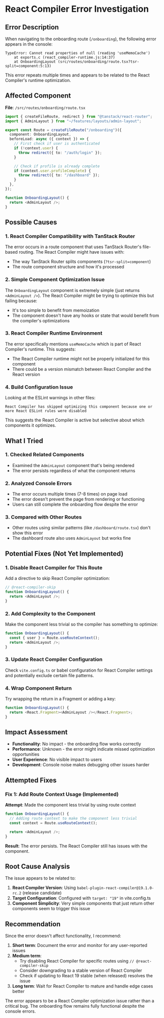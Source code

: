 # React Compiler Error Investigation

## Error Description

When navigating to the onboarding route (`/onboarding`), the following error appears in the console:

```
TypeError: Cannot read properties of null (reading 'useMemoCache')
    at exports.c (react_compiler-runtime.js:14:37)
    at OnboardingLayout (src/routes/onboarding/route.tsx?tsr-split=component:5:13)
```

This error repeats multiple times and appears to be related to the React Compiler's runtime optimization.

## Affected Component

**File**: `/src/routes/onboarding/route.tsx`

```typescript
import { createFileRoute, redirect } from "@tanstack/react-router";
import { AdminLayout } from "~/features/layouts/admin-layout";

export const Route = createFileRoute("/onboarding")({
  component: OnboardingLayout,
  beforeLoad: async ({ context }) => {
    // First check if user is authenticated
    if (!context.user) {
      throw redirect({ to: "/auth/login" });
    }

    // Check if profile is already complete
    if (context.user.profileComplete) {
      throw redirect({ to: "/dashboard" });
    }
  },
});

function OnboardingLayout() {
  return <AdminLayout />;
}
```

## Possible Causes

### 1. React Compiler Compatibility with TanStack Router

The error occurs in a route component that uses TanStack Router's file-based routing. The React Compiler might have issues with:

- The way TanStack Router splits components (`?tsr-split=component`)
- The route component structure and how it's processed

### 2. Simple Component Optimization Issue

The `OnboardingLayout` component is extremely simple (just returns `<AdminLayout />`). The React Compiler might be trying to optimize this but failing because:

- It's too simple to benefit from memoization
- The component doesn't have any hooks or state that would benefit from the compiler's optimizations

### 3. React Compiler Runtime Environment

The error specifically mentions `useMemoCache` which is part of React Compiler's runtime. This suggests:

- The React Compiler runtime might not be properly initialized for this component
- There could be a version mismatch between React Compiler and the React version

### 4. Build Configuration Issue

Looking at the ESLint warnings in other files:

```
React Compiler has skipped optimizing this component because one or more React ESLint rules were disabled
```

This suggests the React Compiler is active but selective about which components it optimizes.

## What I Tried

### 1. Checked Related Components

- Examined the `AdminLayout` component that's being rendered
- The error persists regardless of what the component returns

### 2. Analyzed Console Errors

- The error occurs multiple times (7-8 times) on page load
- The error doesn't prevent the page from rendering or functioning
- Users can still complete the onboarding flow despite the error

### 3. Compared with Other Routes

- Other routes using similar patterns (like `/dashboard/route.tsx`) don't show this error
- The dashboard route also uses `AdminLayout` but works fine

## Potential Fixes (Not Yet Implemented)

### 1. Disable React Compiler for This Route

Add a directive to skip React Compiler optimization:

```typescript
// @react-compiler-skip
function OnboardingLayout() {
  return <AdminLayout />;
}
```

### 2. Add Complexity to the Component

Make the component less trivial so the compiler has something to optimize:

```typescript
function OnboardingLayout() {
  const { user } = Route.useRouteContext();
  return <AdminLayout />;
}
```

### 3. Update React Compiler Configuration

Check `vite.config.ts` or babel configuration for React Compiler settings and potentially exclude certain file patterns.

### 4. Wrap Component Return

Try wrapping the return in a Fragment or adding a key:

```typescript
function OnboardingLayout() {
  return <React.Fragment><AdminLayout /></React.Fragment>;
}
```

## Impact Assessment

- **Functionality**: No impact - the onboarding flow works correctly
- **Performance**: Unknown - the error might indicate missed optimization opportunities
- **User Experience**: No visible impact to users
- **Development**: Console noise makes debugging other issues harder

## Attempted Fixes

### Fix 1: Add Route Context Usage (Implemented)

**Attempt**: Made the component less trivial by using route context

```typescript
function OnboardingLayout() {
  // Adding route context to make the component less trivial
  const context = Route.useRouteContext();

  return <AdminLayout />;
}
```

**Result**: The error persists. The React Compiler still has issues with the component.

## Root Cause Analysis

The issue appears to be related to:

1. **React Compiler Version**: Using `babel-plugin-react-compiler@19.1.0-rc.2` (release candidate)
2. **Target Configuration**: Configured with `target: "19"` in vite.config.ts
3. **Component Simplicity**: Very simple components that just return other components seem to trigger this issue

## Recommendation

Since the error doesn't affect functionality, I recommend:

1. **Short term**: Document the error and monitor for any user-reported issues
2. **Medium term**:
   - Try disabling React Compiler for specific routes using `// @react-compiler-skip`
   - Consider downgrading to a stable version of React Compiler
   - Check if updating to React 19 stable (when released) resolves the issue
3. **Long term**: Wait for React Compiler to mature and handle edge cases better

The error appears to be a React Compiler optimization issue rather than a critical bug. The onboarding flow remains fully functional despite the console errors.
